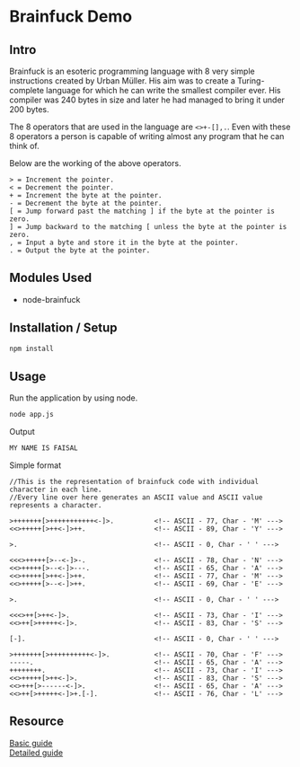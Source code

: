 # Brainfuck Demo

## Intro

Brainfuck is an esoteric programming language with 8 very simple instructions created by Urban Müller. His aim was to create a Turing-complete language for which he can write the smallest compiler ever. His compiler was 240 bytes in size and later he had managed to bring it under 200 bytes.

The 8 operators that are used in the language are `<>+-[],.`. Even with these 8 operators a person is capable of writing almost any program that he can think of.

Below are the working of the above operators.

```brainfuck
> = Increment the pointer.
< = Decrement the pointer.
+ = Increment the byte at the pointer.
- = Decrement the byte at the pointer.
[ = Jump forward past the matching ] if the byte at the pointer is zero.
] = Jump backward to the matching [ unless the byte at the pointer is zero.
, = Input a byte and store it in the byte at the pointer.
. = Output the byte at the pointer.
```

## Modules Used

- node-brainfuck


## Installation / Setup


```bash
npm install
```

## Usage

Run the application by using node.

```bash
node app.js
```

Output
```bash
MY NAME IS FAISAL
```
Simple format
```
//This is the representation of brainfuck code with individual character in each line.
//Every line over here generates an ASCII value and ASCII value represents a character.

>+++++++[>+++++++++++<-]>.          <!-- ASCII - 77, Char - 'M' --->
<<>+++++[>++<-]>++.                 <!-- ASCII - 89, Char - 'Y' --->

>.                                  <!-- ASCII - 0, Char - ' ' --->

<<<>+++++[>--<-]>-.                 <!-- ASCII - 78, Char - 'N' --->
<<>+++++[>--<-]>---.                <!-- ASCII - 65, Char - 'A' --->
<<>+++++[>++<-]>++.                 <!-- ASCII - 77, Char - 'M' --->
<<>+++++[>--<-]>++.                 <!-- ASCII - 69, Char - 'E' --->

>.                                  <!-- ASCII - 0, Char - ' ' --->

<<<>++[>++<-]>.                     <!-- ASCII - 73, Char - 'I' --->
<<>++[>+++++<-]>.                   <!-- ASCII - 83, Char - 'S' --->

[-].                                <!-- ASCII - 0, Char - ' ' --->

>+++++++[>++++++++++<-]>.           <!-- ASCII - 70, Char - 'F' --->
-----.                              <!-- ASCII - 65, Char - 'A' --->
++++++++.                           <!-- ASCII - 73, Char - 'I' --->
<<>+++++[>++<-]>.                   <!-- ASCII - 83, Char - 'S' --->
<<>+++[>------<-]>.                 <!-- ASCII - 65, Char - 'A' --->
<<>++[>+++++<-]>+.[-].              <!-- ASCII - 76, Char - 'L' --->
```

## Resource
[Basic guide](http://www.muppetlabs.com/~breadbox/bf/)\
[Detailed guide](https://gist.github.com/roachhd/dce54bec8ba55fb17d3a)